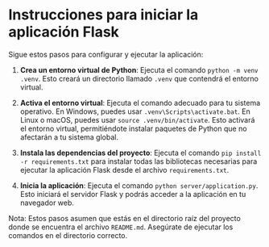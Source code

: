# Instrucciones para iniciar la aplicación Flask

Sigue estos pasos para configurar y ejecutar la aplicación:

1. **Crea un entorno virtual de Python**: Ejecuta el comando `python -m venv .venv`. Esto creará un directorio llamado `.venv` que contendrá el entorno virtual.

2. **Activa el entorno virtual**: Ejecuta el comando adecuado para tu sistema operativo. En Windows, puedes usar `.venv\Scripts\activate.bat`. En Linux o macOS, puedes usar `source .venv/bin/activate`. Esto activará el entorno virtual, permitiéndote instalar paquetes de Python que no afectarán a tu sistema global.

3. **Instala las dependencias del proyecto**: Ejecuta el comando `pip install -r requirements.txt` para instalar todas las bibliotecas necesarias para ejecutar la aplicación Flask desde el archivo `requirements.txt`.

4. **Inicia la aplicación**: Ejecuta el comando `python server/application.py`. Esto iniciará el servidor Flask y podrás acceder a la aplicación en tu navegador web.

Nota: Estos pasos asumen que estás en el directorio raíz del proyecto donde se encuentra el archivo `README.md`. Asegúrate de ejecutar los comandos en el directorio correcto.